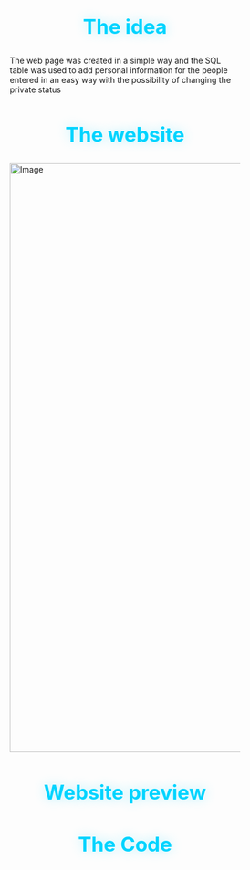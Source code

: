 # The idea 
The web page was created in a simple way and the SQL table was used to add personal information for the people entered in an easy way with the possibility of changing the private status

# The website 

<img width="2073" height="1032" alt="Image" src="https://github.com/user-attachments/assets/d19a0a5e-1638-4a3c-acee-d56bf09d865b" /> 

# Website preview 


# The Code

<!DOCTYPE html>
<html lang="en">
<head>
    <meta charset="UTF-8">
    <meta name="viewport" content="width=device-width, initial-scale=1.0">
    <title>User Management System</title>
    <style>
        * {
            margin: 0;
            padding: 0;
            box-sizing: border-box;
        }

        body {
            font-family: 'Arial', sans-serif;
            background: linear-gradient(135deg, #0a0a0a, #1a1a1a);
            color: #e0e0e0;
            min-height: 100vh;
            padding: 20px;
        }

        .container {
            max-width: 1200px;
            margin: 0 auto;
            background: rgba(30, 30, 30, 0.9);
            border-radius: 15px;
            padding: 30px;
            box-shadow: 0 20px 40px rgba(0, 0, 0, 0.5);
            border: 1px solid rgba(255, 255, 255, 0.1);
        }

        h1 {
            text-align: center;
            color: #00d4ff;
            margin-bottom: 30px;
            font-size: 2.5em;
            text-shadow: 0 0 20px rgba(0, 212, 255, 0.3);
        }

        .form-section {
            background: rgba(40, 40, 40, 0.8);
            padding: 25px;
            border-radius: 12px;
            margin-bottom: 30px;
            border: 1px solid rgba(255, 255, 255, 0.1);
        }

        .form-row {
            display: flex;
            gap: 20px;
            align-items: end;
            flex-wrap: wrap;
        }

        .form-group {
            flex: 1;
            min-width: 200px;
        }

        label {
            display: block;
            margin-bottom: 8px;
            color: #00d4ff;
            font-weight: bold;
            font-size: 14px;
            text-transform: uppercase;
            letter-spacing: 1px;
        }

        input[type="text"], input[type="number"] {
            width: 100%;
            padding: 12px 16px;
            border: 2px solid rgba(255, 255, 255, 0.2);
            border-radius: 8px;
            background: rgba(20, 20, 20, 0.8);
            color: #e0e0e0;
            font-size: 16px;
            transition: all 0.3s ease;
        }

        input[type="text"]:focus, input[type="number"]:focus {
            outline: none;
            border-color: #00d4ff;
            box-shadow: 0 0 10px rgba(0, 212, 255, 0.3);
        }

        .submit-btn {
            padding: 12px 30px;
            background: linear-gradient(45deg, #00d4ff, #0099cc);
            color: white;
            border: none;
            border-radius: 8px;
            cursor: pointer;
            font-size: 16px;
            font-weight: bold;
            transition: all 0.3s ease;
            text-transform: uppercase;
            letter-spacing: 1px;
        }

        .submit-btn:hover {
            transform: translateY(-2px);
            box-shadow: 0 10px 20px rgba(0, 212, 255, 0.4);
        }

        .table-section {
            background: rgba(40, 40, 40, 0.8);
            border-radius: 12px;
            overflow: hidden;
            border: 1px solid rgba(255, 255, 255, 0.1);
        }

        table {
            width: 100%;
            border-collapse: collapse;
        }

        th, td {
            padding: 15px;
            text-align: left;
            border-bottom: 1px solid rgba(255, 255, 255, 0.1);
        }

        th {
            background: rgba(0, 212, 255, 0.1);
            color: #00d4ff;
            font-weight: bold;
            text-transform: uppercase;
            letter-spacing: 1px;
        }

        tr:hover {
            background: rgba(255, 255, 255, 0.05);
        }

        .status-active {
            color: #00ff88;
            font-weight: bold;
        }

        .status-inactive {
            color: #ff6b6b;
            font-weight: bold;
        }

        .toggle-btn {
            padding: 8px 16px;
            border: none;
            border-radius: 6px;
            cursor: pointer;
            font-size: 14px;
            font-weight: bold;
            transition: all 0.3s ease;
            text-transform: uppercase;
        }

        .toggle-btn.active {
            background: linear-gradient(45deg, #ff6b6b, #ff4757);
            color: white;
        }

        .toggle-btn.inactive {
            background: linear-gradient(45deg, #00ff88, #00d68f);
            color: white;
        }

        .toggle-btn:hover {
            transform: scale(1.05);
        }

        .no-data {
            text-align: center;
            color: #888;
            font-style: italic;
            padding: 40px;
        }

        @media (max-width: 768px) {
            .form-row {
                flex-direction: column;
            }
            
            .form-group {
                min-width: 100%;
            }
            
            table {
                font-size: 14px;
            }
            
            th, td {
                padding: 10px;
            }
        }
    </style>
</head>
<body>
    <div class="container">
        <h1>Hello</h1>
        
        <div class="form-section">
            <form id="userForm">
                <div class="form-row">
                    <div class="form-group">
                        <label for="name">Name:</label>
                        <input type="text" id="name" name="name" required>
                    </div>
                    <div class="form-group">
                        <label for="age">Age:</label>
                        <input type="number" id="age" name="age" min="1" max="120" required>
                    </div>
                    <div class="form-group">
                        <button type="submit" class="submit-btn">Submit</button>
                    </div>
                </div>
            </form>
        </div>

        <div class="table-section">
            <table id="userTable">
                <thead>
                    <tr>
                        <th>ID</th>
                        <th>Name</th>
                        <th>Age</th>
                        <th>Status</th>
                        <th>Action</th>
                    </tr>
                </thead>
                <tbody id="userTableBody">
                    <tr>
                        <td colspan="5" class="no-data">No users added yet. Use the form above to add users.</td>
                    </tr>
                </tbody>
            </table>
        </div>
    </div>

    <script>
        let users = [];
        let nextId = 1;

        const userForm = document.getElementById('userForm');
        const userTableBody = document.getElementById('userTableBody');
        const nameInput = document.getElementById('name');
        const ageInput = document.getElementById('age');

        // Handle form submission
        userForm.addEventListener('submit', function(e) {
            e.preventDefault();
            console.log('Form submitted');
            
            const name = nameInput.value.trim();
            const age = parseInt(ageInput.value);
            
            console.log('Name:', name, 'Age:', age);
            
            if (name && age && age > 0) {
                const newUser = {
                    id: nextId++,
                    name: name,
                    age: age,
                    status: 0 // Default to inactive (0)
                };
                
                console.log('New user created:', newUser);
                users.push(newUser);
                console.log('Users array:', users);
                
                renderTable();
                
                // Clear form
                nameInput.value = '';
                ageInput.value = '';
                nameInput.focus();
            } else {
                console.log('Validation failed');
                alert('Please fill in both name and age fields with valid values.');
            }
        });

        // Also try to handle button click directly as backup
        document.querySelector('.submit-btn').addEventListener('click', function(e) {
            e.preventDefault();
            console.log('Button clicked directly');
            
            const name = nameInput.value.trim();
            const age = parseInt(ageInput.value);
            
            if (name && age && age > 0) {
                const newUser = {
                    id: nextId++,
                    name: name,
                    age: age,
                    status: 0
                };
                
                users.push(newUser);
                renderTable();
                
                nameInput.value = '';
                ageInput.value = '';
                nameInput.focus();
            } else {
                alert('Please fill in both name and age fields with valid values.');
            }
        });

        // Render the user table
        function renderTable() {
            if (users.length === 0) {
                userTableBody.innerHTML = '<tr><td colspan="5" class="no-data">No users added yet. Use the form above to add users.</td></tr>';
                return;
            }

            userTableBody.innerHTML = users.map(user => `
                <tr>
                    <td>${user.id}</td>
                    <td>${user.name}</td>
                    <td>${user.age}</td>
                    <td class="${user.status === 1 ? 'status-active' : 'status-inactive'}">
                        ${user.status === 1 ? 'Active' : 'Inactive'}
                    </td>
                    <td>
                        <button class="toggle-btn ${user.status === 1 ? 'active' : 'inactive'}" 
                                onclick="toggleStatus(${user.id})">
                            ${user.status === 1 ? 'Deactivate' : 'Activate'}
                        </button>
                    </td>
                </tr>
            `).join('');
        }

        // Toggle user status
        function toggleStatus(userId) {
            const user = users.find(u => u.id === userId);
            if (user) {
                user.status = user.status === 1 ? 0 : 1;
                renderTable();
            }
        }

        // Initialize empty table
        renderTable();
    </script>
</body>
</html>
